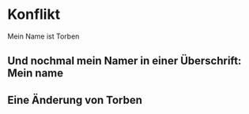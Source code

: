 # Konflikt

Mein Name ist Torben

## Und nochmal mein Namer in einer Überschrift: Mein name

## Eine Änderung von Torben
